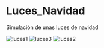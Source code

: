 # Luces_Navidad
Simulación de unas luces de navidad

![luces1](https://user-images.githubusercontent.com/19762166/223515045-90ee87d4-8366-48a9-8dca-33407d7ab964.PNG)
![luces3](https://user-images.githubusercontent.com/19762166/223515058-16d431e1-7057-424a-a54c-f16e72b4ce3a.PNG)
![luces2](https://user-images.githubusercontent.com/19762166/223515066-8fa37c24-50eb-429c-92b0-df28c7259551.PNG)
